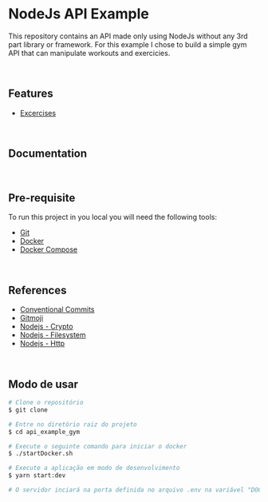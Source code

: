 # NodeJs API Example

This repository contains an API made only using NodeJs without any 3rd part library or framework. For this example I chose to build a simple gym API that can manipulate workouts and exercicies.  

<br>

## Features
- [Excercises](./requirements/exercises.md)

<br>

## Documentation

<br>

## Pre-requisite
To run this project in you local you will need the following tools:
- [Git](https://git-scm.com/)
- [Docker](https://www.docker.com/)
- [Docker Compose](https://docs.docker.com/compose/)

<br>

## References
- [Conventional Commits](https://www.conventionalcommits.org/en/v1.0.0/#specification)
- [Gitmoji](https://gitmoji.dev/)
- [Nodejs - Crypto](https://nodejs.org/api/crypto.html)
- [Nodejs - Filesystem](https://nodejs.org/api/fs.html)
- [Nodejs - Http](https://nodejs.org/api/http.html)
<br>

## Modo de usar
``` bash
# Clone o repositório
$ git clone 

# Entre no diretório raiz do projeto
$ cd api_example_gym

# Execute o seguinte comando para iniciar o docker
$ ./startDocker.sh

# Execute a aplicação em modo de desenvolvimento
$ yarn start:dev

# O servidor inciará na porta definida no arquivo .env na variável "DOCKER_APP_PORT" por padrão está definido como 80 - acesse <http://localhost:80>
```

<br>
